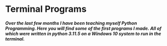 # Terminal Programs

##### Over the last few months I have been teaching myself Python Programming. Here you will find some of the first programs I made. All of which were written in python 3.11.5 on a Windows 10 system to run in the terminal.
